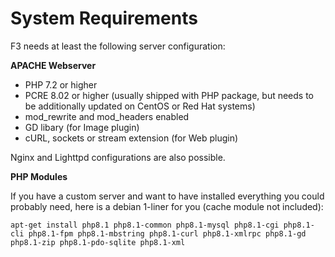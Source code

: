 # System Requirements

F3 needs at least the following server configuration:

**APACHE Webserver**

* PHP 7.2 or higher
* PCRE 8.02 or higher (usually shipped with PHP package, but needs to be additionally updated on CentOS or Red Hat systems)
* mod_rewrite and mod_headers enabled
* GD libary (for Image plugin)
* cURL, sockets or stream extension (for Web plugin)

Nginx and Lighttpd configurations are also possible.


**PHP Modules**

If you have a custom server and want to have installed everything you could probably need, here is a debian 1-liner for you (cache module not included):

```
apt-get install php8.1 php8.1-common php8.1-mysql php8.1-cgi php8.1-cli php8.1-fpm php8.1-mbstring php8.1-curl php8.1-xmlrpc php8.1-gd php8.1-zip php8.1-pdo-sqlite php8.1-xml
```
